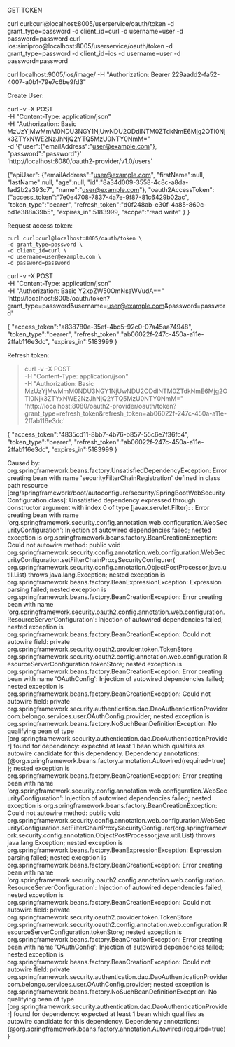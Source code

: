 GET TOKEN

curl curl:curl@localhost:8005/userservice/oauth/token -d grant_type=password -d client_id=curl -d username=user -d password=password
curl ios:simiproo@localhost:8005/userservice/oauth/token -d grant_type=password -d client_id=ios -d username=user -d password=password

curl localhost:9005/ios/image/ -H "Authorization: Bearer 229aadd2-fa52-4007-a0b1-79e7c6be9fd3"




 Create User:

 curl -v -X POST \
   -H "Content-Type: application/json" \
   -H "Authorization: Basic MzUzYjMwMmM0NDU3NGY1NjUwNDU2ODdlNTM0ZTdkNmE6Mjg2OTI0Njk3ZTYxNWE2NzJhNjQ2YTQ5MzU0NTY0NmM=" \
   -d '{"user":{"emailAddress":"user@example.com"}, "password":"password"}' \
   'http://localhost:8080/oauth2-provider/v1.0/users'

  {"apiUser":
     {"emailAddress":"user@example.com",
     "firstName":null,
     "lastName":null,
     "age":null,
     "id":"8a34d009-3558-4c8c-a8da-1ad2b2a393c7",
     "name":"user@example.com"},
     "oauth2AccessToken":
     {"access_token":"7e0e4708-7837-4a7e-9f87-81c6429b02ac",
     "token_type":"bearer",
     "refresh_token":"d0f248ab-e30f-4a85-860c-bd1e388a39b5",
     "expires_in":5183999,
     "scope":"read write"
     }
  }

 Request access token:

    curl curl:curl@localhost:8005/oauth/token \
    -d grant_type=password \
    -d client_id=curl \
    -d username=user@example.com \
    -d password=password


  curl -v -X POST \
    -H "Content-Type: application/json" \
    -H "Authorization: Basic Y2xpZW50OmNsaWVudA==" \
    'http://localhost:8005/oauth/token?grant_type=password&username=user@example.com&password=password'

  {
    "access_token":"a838780e-35ef-4bd5-92c0-07a45aa74948",
    "token_type":"bearer",
    "refresh_token":"ab06022f-247c-450a-a11e-2ffab116e3dc",
    "expires_in":5183999
  }

Refresh token:

> curl -v -X POST \
   -H "Content-Type: application/json" \
   -H "Authorization: Basic MzUzYjMwMmM0NDU3NGY1NjUwNDU2ODdlNTM0ZTdkNmE6Mjg2OTI0Njk3ZTYxNWE2NzJhNjQ2YTQ5MzU0NTY0NmM=" \
   'http://localhost:8080/oauth2-provider/oauth/token?grant_type=refresh_token&refresh_token=ab06022f-247c-450a-a11e-2ffab116e3dc'

{
   "access_token":"4835cd11-8bb7-4b76-b857-55c6e7f36fc4",
   "token_type":"bearer",
   "refresh_token":"ab06022f-247c-450a-a11e-2ffab116e3dc",
   "expires_in":5183999
}

Caused by: org.springframework.beans.factory.UnsatisfiedDependencyException:
 Error creating bean with name 'securityFilterChainRegistration' defined in class path resource
[org/springframework/boot/autoconfigure/security/SpringBootWebSecurityConfiguration.class]:
Unsatisfied dependency expressed through constructor argument with index 0 of type [javax.servlet.Filter]: :
Error creating bean with name 'org.springframework.security.config.annotation.web.configuration.WebSecurityConfiguration':
Injection of autowired dependencies failed; nested exception is org.springframework.beans.factory.BeanCreationException:
Could not autowire method:
public void org.springframework.security.config.annotation.web.configuration.WebSecurityConfiguration.setFilterChainProxySecurityConfigurer(
org.springframework.security.config.annotation.ObjectPostProcessor,java.util.List)
throws java.lang.Exception; nested exception is org.springframework.beans.factory.BeanExpressionException:
Expression parsing failed; nested exception is org.springframework.beans.factory.BeanCreationException:
Error creating bean with name 'org.springframework.security.oauth2.config.annotation.web.configuration.ResourceServerConfiguration':
Injection of autowired dependencies failed; nested exception is org.springframework.beans.factory.BeanCreationException:
Could not autowire field: private org.springframework.security.oauth2.provider.token.TokenStore
org.springframework.security.oauth2.config.annotation.web.configuration.ResourceServerConfiguration.tokenStore;
nested exception is org.springframework.beans.factory.BeanCreationException: Error creating bean with name 'OAuthConfig':
Injection of autowired dependencies failed; nested exception is org.springframework.beans.factory.BeanCreationException:
Could not autowire field: private org.springframework.security.authentication.dao.DaoAuthenticationProvider
com.belongo.services.user.OAuthConfig.provider; nested exception is org.springframework.beans.factory.NoSuchBeanDefinitionException:
No qualifying bean of type [org.springframework.security.authentication.dao.DaoAuthenticationProvider] found for dependency: expected at least 1 bean which qualifies as autowire candidate for this dependency. Dependency annotations: {@org.springframework.beans.factory.annotation.Autowired(required=true)}; nested exception is org.springframework.beans.factory.BeanCreationException: Error creating bean with name 'org.springframework.security.config.annotation.web.configuration.WebSecurityConfiguration': Injection of autowired dependencies failed; nested exception is org.springframework.beans.factory.BeanCreationException: Could not autowire method: public void org.springframework.security.config.annotation.web.configuration.WebSecurityConfiguration.setFilterChainProxySecurityConfigurer(org.springframework.security.config.annotation.ObjectPostProcessor,java.util.List) throws java.lang.Exception; nested exception is org.springframework.beans.factory.BeanExpressionException: Expression parsing failed; nested exception is org.springframework.beans.factory.BeanCreationException: Error creating bean with name 'org.springframework.security.oauth2.config.annotation.web.configuration.ResourceServerConfiguration': Injection of autowired dependencies failed; nested exception is org.springframework.beans.factory.BeanCreationException: Could not autowire field: private org.springframework.security.oauth2.provider.token.TokenStore org.springframework.security.oauth2.config.annotation.web.configuration.ResourceServerConfiguration.tokenStore; nested exception is org.springframework.beans.factory.BeanCreationException: Error creating bean with name 'OAuthConfig': Injection of autowired dependencies failed; nested exception is org.springframework.beans.factory.BeanCreationException: Could not autowire field: private org.springframework.security.authentication.dao.DaoAuthenticationProvider com.belongo.services.user.OAuthConfig.provider; nested exception is org.springframework.beans.factory.NoSuchBeanDefinitionException: No qualifying bean of type [org.springframework.security.authentication.dao.DaoAuthenticationProvider] found for dependency: expected at least 1 bean which qualifies as autowire candidate for this dependency.
Dependency annotations: {@org.springframework.beans.factory.annotation.Autowired(required=true)}